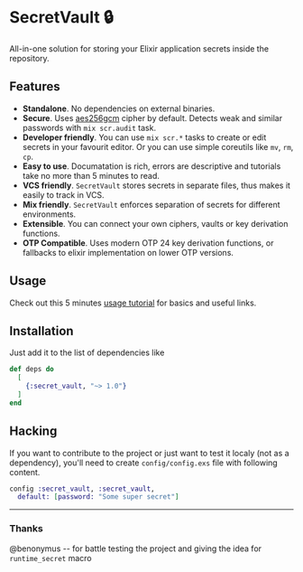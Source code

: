 # SecretVault 🔒

All-in-one solution for storing your Elixir application secrets inside the repository.

## Features

* **Standalone**. No dependencies on external binaries.
* **Secure**. Uses [aes256gcm](https://en.wikipedia.org/wiki/Galois/Counter_Mode) cipher by default. Detects weak and similar passwords with `mix scr.audit` task.
* **Developer friendly**. You can use `mix scr.*` tasks to create or
  edit secrets in your favourit editor. Or you can use simple
  coreutils like `mv`, `rm`, `cp`.
* **Easy to use**. Documatation is rich, errors are descriptive and
  tutorials take no more than 5 minutes to read.
* **VCS friendly**. `SecretVault` stores secrets in separate files,
  thus makes it easily to track in VCS.
* **Mix friendly**. `SecretVault` enforces separation of secrets for
  different environments.
* **Extensible**. You can connect your own ciphers, vaults or key
  derivation functions.
* **OTP Compatible**. Uses modern OTP 24 key derivation functions, or
  fallbacks to elixir implementation on lower OTP versions.

## Usage

Check out this 5 minutes [usage tutorial](usage.md) for basics and useful links.

## Installation

Just add it to the list of dependencies like

```elixir
def deps do
  [
    {:secret_vault, "~> 1.0"}
  ]
end
```

## Hacking

If you want to contribute to the project or just want to test it
localy (not as a dependency), you'll need to create `config/config.exs`
file with following content.

```elixir
config :secret_vault, :secret_vault,
  default: [password: "Some super secret"]
```

---

### Thanks

@benonymus -- for battle testing the project and giving the idea for `runtime_secret` macro

